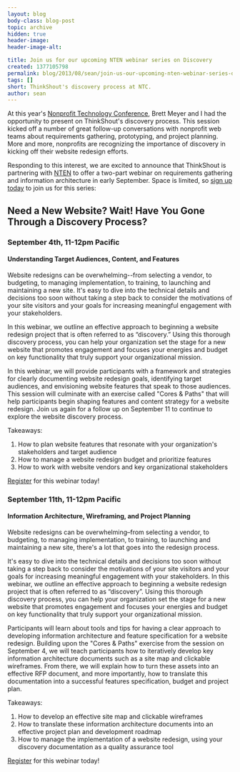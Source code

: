 ```yaml
---
layout: blog
body-class: blog-post
topic: archive
hidden: true
header-image:
header-image-alt:

title: Join us for our upcoming NTEN webinar series on Discovery
created: 1377105798
permalink: blog/2013/08/sean/join-us-our-upcoming-nten-webinar-series-discovery/
tags: []
short: ThinkShout's discovery process at NTC.
author: sean
---
```

At this year's <a href="http://nten.org/ntc">Nonprofit Technology Conference</a>, Brett Meyer and I had the opportunity to present on ThinkShout's discovery process. This session kicked off a number of great follow-up conversations with nonprofit web teams about requirements gathering, prototyping, and project planning. More and more, nonprofits are recognizing the importance of discovery in kicking off their website redesign efforts.

Responding to this interest, we are excited to announce that ThinkShout is partnering with <a href="http://nten.org">NTEN</a> to offer a two-part webinar on requirements gathering and information architecture in early September. Space is limited, so [sign up today](http://www.nten.org/events/webinar/2013/09/04/webinar-need-a-new-website-wait-have-you-gone-through-a-discovery-process-understanding-target-audi-3) to join us for this series:

## Need a New Website? Wait! Have You Gone Through a Discovery Process?

### September 4th, 11-12pm Pacific

#### Understanding Target Audiences, Content, and Features

Website redesigns can be overwhelming--from selecting a vendor, to budgeting, to managing implementation, to training, to launching and maintaining a new site. It's easy to dive into the technical details and decisions too soon without taking a step back to consider the motivations of your site visitors and your goals for increasing meaningful engagement with your stakeholders.

In this webinar, we outline an effective approach to beginning a website redesign project that is often referred to as “discovery.” Using this thorough discovery process, you can help your organization set the stage for a new website that promotes engagement and focuses your energies and budget on key functionality that truly support your organizational mission.

In this webinar, we will provide participants with a framework and strategies for clearly documenting website redesign goals, identifying target audiences, and envisioning website features that speak to those audiences. This session will culminate with an exercise called "Cores & Paths" that will help participants begin shaping features and content strategy for a website redesign. Join us again for a follow up on September 11 to continue to explore the website discovery process.

Takeaways:

1. How to plan website features that resonate with your organization's stakeholders and target audience
2. How to manage a website redesign budget and prioritize features
3. How to work with website vendors and key organizational stakeholders

[Register](http://www.nten.org/events/webinar/2013/09/04/webinar-need-a-new-website-wait-have-you-gone-through-a-discovery-process-understanding-target-audi-3) for this webinar today!

### September 11th, 11-12pm Pacific

#### Information Architecture, Wireframing, and Project Planning

Website redesigns can be overwhelming–from selecting a vendor, to budgeting, to managing implementation, to training, to launching and maintaining a new site, there's a lot that goes into the redesign process.

It's easy to dive into the technical details and decisions too soon without taking a step back to consider the motivations of your site visitors and your goals for increasing meaningful engagement with your stakeholders. In this webinar, we outline an effective approach to beginning a website redesign project that is often referred to as “discovery”. Using this thorough discovery process, you can help your organization set the stage for a new website that promotes engagement and focuses your energies and budget on key functionality that truly support your organizational mission.

Participants will learn about tools and tips for having a clear approach to developing information architecture and feature specification for a website redesign. Building upon the "Cores & Paths" exercise from the session on September 4, we will teach participants how to iteratively develop key information architecture documents such as a site map and clickable wireframes. From there, we will explain how to turn these assets into an effective RFP document, and more importantly, how to translate this documentation into a successful features specification, budget and project plan.

Takeaways:

1. How to develop an effective site map and clickable wireframes
2. How to translate these information architecture documents into an effective project plan and development roadmap
3. How to manage the implementation of a website redesign, using your discovery documentation as a quality assurance tool

[Register](http://www.nten.org/events/webinar/2013/09/11/webinar-need-a-new-website-have-you-gone-through-a-discovery-process-information-architecture-wirefr-5) for this webinar today!

